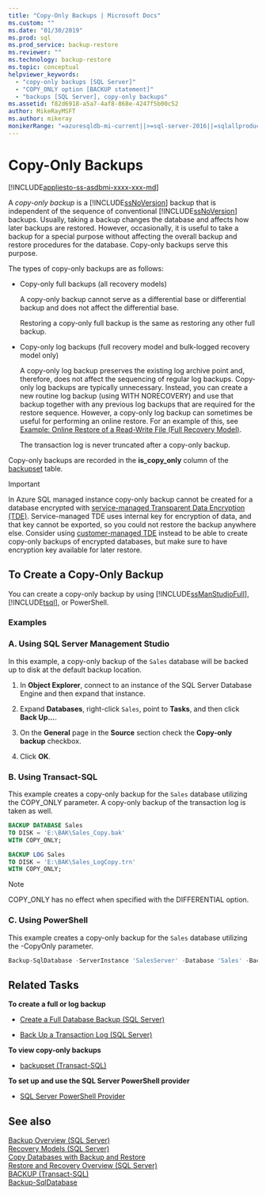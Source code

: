 ```yaml
---
title: "Copy-Only Backups | Microsoft Docs"
ms.custom: ""
ms.date: "01/30/2019"
ms.prod: sql
ms.prod_service: backup-restore
ms.reviewer: ""
ms.technology: backup-restore
ms.topic: conceptual
helpviewer_keywords: 
  - "copy-only backups [SQL Server]"
  - "COPY_ONLY option [BACKUP statement]"
  - "backups [SQL Server], copy-only backups"
ms.assetid: f82d6918-a5a7-4af8-868e-4247f5b00c52
author: MikeRayMSFT
ms.author: mikeray
monikerRange: "=azuresqldb-mi-current||>=sql-server-2016||=sqlallproducts-allversions||>=sql-server-linux-2017"
---
```

# Copy-Only Backups
[!INCLUDE[appliesto-ss-asdbmi-xxxx-xxx-md](../../includes/appliesto-ss-asdbmi-xxxx-xxx-md.md)]

A *copy-only backup* is a [!INCLUDE[ssNoVersion](../../includes/ssnoversion-md.md)] backup that is independent of the sequence of conventional [!INCLUDE[ssNoVersion](../../includes/ssnoversion-md.md)] backups. Usually, taking a backup changes the database and affects how later backups are restored. However, occasionally, it is useful to take a backup for a special purpose without affecting the overall backup and restore procedures for the database. Copy-only backups serve this purpose.
  
 The types of copy-only backups are as follows:  
  
- Copy-only full backups (all recovery models)  
  
     A copy-only backup cannot serve as a differential base or differential backup and does not affect the differential base.  
  
     Restoring a copy-only full backup is the same as restoring any other full backup.  
  
- Copy-only log backups (full recovery model and bulk-logged recovery model only)  

     A copy-only log backup preserves the existing log archive point and, therefore, does not affect the sequencing of regular log backups. Copy-only log backups are typically unnecessary. Instead, you can create a new routine log backup (using WITH NORECOVERY) and use that backup together with any previous log backups that are required for the restore sequence. However, a copy-only log backup can sometimes be useful for performing an online restore. For an example of this, see [Example: Online Restore of a Read-Write File &#40;Full Recovery Model&#41;](../../relational-databases/backup-restore/example-online-restore-of-a-read-write-file-full-recovery-model.md).  

     The transaction log is never truncated after a copy-only backup.  
  
 Copy-only backups are recorded in the **is_copy_only** column of the [backupset](../../relational-databases/system-tables/backupset-transact-sql.md) table.  
 
 > [!IMPORTANT]  
> In Azure SQL managed instance copy-only backup cannot be created for a database encrypted with [service-managed Transparent Data Encryption (TDE)](https://docs.microsoft.com/azure/sql-database/transparent-data-encryption-azure-sql?tabs=azure-portal#service-managed-transparent-data-encryption). Service-managed TDE uses internal key for encryption of data, and that key cannot be exported, so you could not restore the backup anywhere else. Consider using [customer-managed TDE](https://docs.microsoft.com/en-us/azure/sql-database/transparent-data-encryption-byok-azure-sql) instead to be able to create copy-only backups of encrypted databases, but make sure to have encryption key available for later restore.
  
## To Create a Copy-Only Backup  
 You can create a copy-only backup by using [!INCLUDE[ssManStudioFull](../../includes/ssmanstudiofull-md.md)], [!INCLUDE[tsql](../../includes/tsql-md.md)], or PowerShell.  

### Examples  
###  <a name="SSMSProcedure"></a> A. Using SQL Server Management Studio  
In this example, a copy-only backup of the `Sales` database will be backed up to disk at the default backup location.

1. In **Object Explorer**, connect to an instance of the SQL Server Database Engine and then expand that instance.

1. Expand **Databases**, right-click `Sales`, point to **Tasks**, and then click **Back Up...**.

1. On the **General** page in the **Source** section check the **Copy-only backup** checkbox.

1. Click **OK**.

###  <a name="TsqlProcedure"></a>B. Using Transact-SQL  
This example creates a copy-only backup for the `Sales` database utilizing the COPY_ONLY parameter.  A copy-only backup of the transaction log is taken as well.

```sql
BACKUP DATABASE Sales
TO DISK = 'E:\BAK\Sales_Copy.bak'
WITH COPY_ONLY;

BACKUP LOG Sales
TO DISK = 'E:\BAK\Sales_LogCopy.trn'
WITH COPY_ONLY;
```
  
> [!NOTE]  
> COPY_ONLY has no effect when specified with the DIFFERENTIAL option.  

  
###  <a name="PowerShellProcedure"></a>C. Using PowerShell  
This example creates a copy-only backup for the `Sales` database utilizing the -CopyOnly parameter.  
```powershell
Backup-SqlDatabase -ServerInstance 'SalesServer' -Database 'Sales' -BackupFile 'E:\BAK\Sales_Copy.bak' -CopyOnly
```  
  
##  <a name="RelatedTasks"></a> Related Tasks  
 **To create a full or log backup**  
  
- [Create a Full Database Backup &#40;SQL Server&#41;](../../relational-databases/backup-restore/create-a-full-database-backup-sql-server.md)  
  
- [Back Up a Transaction Log &#40;SQL Server&#41;](../../relational-databases/backup-restore/back-up-a-transaction-log-sql-server.md)  

 **To view copy-only backups**  
  
- [backupset &#40;Transact-SQL&#41;](../../relational-databases/system-tables/backupset-transact-sql.md)  
  
 **To set up and use the SQL Server PowerShell provider**  
  
- [SQL Server PowerShell Provider](../../relational-databases/scripting/sql-server-powershell-provider.md)  

## See also  
 [Backup Overview &#40;SQL Server&#41;](../../relational-databases/backup-restore/backup-overview-sql-server.md)   
 [Recovery Models &#40;SQL Server&#41;](../../relational-databases/backup-restore/recovery-models-sql-server.md)   
 [Copy Databases with Backup and Restore](../../relational-databases/databases/copy-databases-with-backup-and-restore.md)   
 [Restore and Recovery Overview &#40;SQL Server&#41;](../../relational-databases/backup-restore/restore-and-recovery-overview-sql-server.md)  
[BACKUP (Transact-SQL)](../../t-sql/statements/backup-transact-sql.md)  
[Backup-SqlDatabase](/powershell/module/sqlserver/backup-sqldatabase)

  
